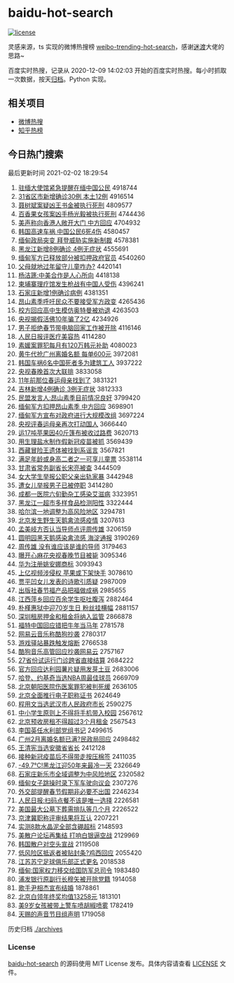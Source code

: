 # baidu-hot-search

[![license](https://img.shields.io/github/license/Arrackisarookie/baidu-hot-search)](https://github.com/Arrackisarookie/baidu-hot-search/blob/master/LICENSE)

灵感来源，ts 实现的微博热搜榜 [weibo-trending-hot-search](https://github.com/justjavac/weibo-trending-hot-search)，感谢[迷渡](https://github.com/justjavac)大佬的思路~

百度实时热搜，记录从 2020-12-09 14:02:03 开始的百度实时热搜。每小时抓取一次数据，按天[归档](./archives)。Python 实现。

## 相关项目
+ [微博热搜](https://github.com/Arrackisarookie/weibo-hot-search)
+ [知乎热榜](https://github.com/Arrackisarookie/zhihu-top-search)

## 今日热门搜索

<!-- Rank Begin -->

最后更新时间 2021-02-02 18:29:54

1. [驻缅大使馆紧急提醒在缅中国公民](http://www.baidu.com/baidu?cl=3&tn=SE_baiduhomet8_jmjb7mjw&rsv_dl=fyb_top&fr=top1000&wd=%D7%A4%C3%E5%B4%F3%CA%B9%B9%DD%BD%F4%BC%B1%CC%E1%D0%D1%D4%DA%C3%E5%D6%D0%B9%FA%B9%AB%C3%F1) 4918744
1. [31省区市新增确诊30例 本土12例](http://www.baidu.com/baidu?cl=3&tn=SE_baiduhomet8_jmjb7mjw&rsv_dl=fyb_top&fr=top1000&wd=31%CA%A1%C7%F8%CA%D0%D0%C2%D4%F6%C8%B7%D5%EF30%C0%FD%20%B1%BE%CD%C112%C0%FD) 4916514
1. [聂树斌案疑凶王书金被执行死刑](http://www.baidu.com/baidu?cl=3&tn=SE_baiduhomet8_jmjb7mjw&rsv_dl=fyb_top&fr=top1000&wd=%C4%F4%CA%F7%B1%F3%B0%B8%D2%C9%D0%D7%CD%F5%CA%E9%BD%F0%B1%BB%D6%B4%D0%D0%CB%C0%D0%CC) 4809577
1. [百香果女孩案凶手杨光毅被执行死刑](http://www.baidu.com/baidu?cl=3&tn=SE_baiduhomet8_jmjb7mjw&rsv_dl=fyb_top&fr=top1000&wd=%B0%D9%CF%E3%B9%FB%C5%AE%BA%A2%B0%B8%D0%D7%CA%D6%D1%EE%B9%E2%D2%E3%B1%BB%D6%B4%D0%D0%CB%C0%D0%CC) 4744436
1. [美声称向香港人敞开大门 中方回应](http://www.baidu.com/baidu?cl=3&tn=SE_baiduhomet8_jmjb7mjw&rsv_dl=fyb_top&fr=top1000&wd=%C3%C0%C9%F9%B3%C6%CF%F2%CF%E3%B8%DB%C8%CB%B3%A8%BF%AA%B4%F3%C3%C5%20%D6%D0%B7%BD%BB%D8%D3%A6) 4704932
1. [韩国高速车祸 中国公民6死4伤](http://www.baidu.com/baidu?cl=3&tn=SE_baiduhomet8_jmjb7mjw&rsv_dl=fyb_top&fr=top1000&wd=%BA%AB%B9%FA%B8%DF%CB%D9%B3%B5%BB%F6%20%D6%D0%B9%FA%B9%AB%C3%F16%CB%C04%C9%CB) 4580457
1. [缅甸政局突变 拜登威胁实施新制裁](http://www.baidu.com/baidu?cl=3&tn=SE_baiduhomet8_jmjb7mjw&rsv_dl=fyb_top&fr=top1000&wd=%C3%E5%B5%E9%D5%FE%BE%D6%CD%BB%B1%E4%20%B0%DD%B5%C7%CD%FE%D0%B2%CA%B5%CA%A9%D0%C2%D6%C6%B2%C3) 4578381
1. [黑龙江新增8例确诊 4例无症状](http://www.baidu.com/baidu?cl=3&tn=SE_baiduhomet8_jmjb7mjw&rsv_dl=fyb_top&fr=top1000&wd=%BA%DA%C1%FA%BD%AD%D0%C2%D4%F68%C0%FD%C8%B7%D5%EF%204%C0%FD%CE%DE%D6%A2%D7%B4) 4555691
1. [缅甸军方已释放部分被扣押政府官员](http://www.baidu.com/baidu?cl=3&tn=SE_baiduhomet8_jmjb7mjw&rsv_dl=fyb_top&fr=top1000&wd=%C3%E5%B5%E9%BE%FC%B7%BD%D2%D1%CA%CD%B7%C5%B2%BF%B7%D6%B1%BB%BF%DB%D1%BA%D5%FE%B8%AE%B9%D9%D4%B1) 4540260
1. [父母就地过年留守儿童咋办?](http://www.baidu.com/baidu?cl=3&tn=SE_baiduhomet8_jmjb7mjw&rsv_dl=fyb_top&fr=top1000&wd=%B8%B8%C4%B8%BE%CD%B5%D8%B9%FD%C4%EA%C1%F4%CA%D8%B6%F9%CD%AF%D5%A6%B0%EC%3F) 4420141
1. [杨洁篪:中美合作是人心所向](http://www.baidu.com/baidu?cl=3&tn=SE_baiduhomet8_jmjb7mjw&rsv_dl=fyb_top&fr=top1000&wd=%D1%EE%BD%E0%F3%F8%3A%D6%D0%C3%C0%BA%CF%D7%F7%CA%C7%C8%CB%D0%C4%CB%F9%CF%F2) 4418138
1. [柬埔寨理疗馆发生枪战有中国人受伤](http://www.baidu.com/baidu?cl=3&tn=SE_baiduhomet8_jmjb7mjw&rsv_dl=fyb_top&fr=top1000&wd=%BC%ED%C6%D2%D5%AF%C0%ED%C1%C6%B9%DD%B7%A2%C9%FA%C7%B9%D5%BD%D3%D0%D6%D0%B9%FA%C8%CB%CA%DC%C9%CB) 4396241
1. [石家庄新增1例确诊病例](http://www.baidu.com/baidu?cl=3&tn=SE_baiduhomet8_jmjb7mjw&rsv_dl=fyb_top&fr=top1000&wd=%CA%AF%BC%D2%D7%AF%D0%C2%D4%F61%C0%FD%C8%B7%D5%EF%B2%A1%C0%FD) 4381351
1. [昂山素季呼吁民众不要接受军方政变](http://www.baidu.com/baidu?cl=3&tn=SE_baiduhomet8_jmjb7mjw&rsv_dl=fyb_top&fr=top1000&wd=%B0%BA%C9%BD%CB%D8%BC%BE%BA%F4%D3%F5%C3%F1%D6%DA%B2%BB%D2%AA%BD%D3%CA%DC%BE%FC%B7%BD%D5%FE%B1%E4) 4265436
1. [校方回应高中生模仿奥特曼被劝退](http://www.baidu.com/baidu?cl=3&tn=SE_baiduhomet8_jmjb7mjw&rsv_dl=fyb_top&fr=top1000&wd=%D0%A3%B7%BD%BB%D8%D3%A6%B8%DF%D6%D0%C9%FA%C4%A3%B7%C2%B0%C2%CC%D8%C2%FC%B1%BB%C8%B0%CD%CB) 4263503
1. [央视揭假活佛10年骗了2亿](http://www.baidu.com/baidu?cl=3&tn=SE_baiduhomet8_jmjb7mjw&rsv_dl=fyb_top&fr=top1000&wd=%D1%EB%CA%D3%BD%D2%BC%D9%BB%EE%B7%F010%C4%EA%C6%AD%C1%CB2%D2%DA) 4234926
1. [男子拒绝春节带电脑回家工作被开除](http://www.baidu.com/baidu?cl=3&tn=SE_baiduhomet8_jmjb7mjw&rsv_dl=fyb_top&fr=top1000&wd=%C4%D0%D7%D3%BE%DC%BE%F8%B4%BA%BD%DA%B4%F8%B5%E7%C4%D4%BB%D8%BC%D2%B9%A4%D7%F7%B1%BB%BF%AA%B3%FD) 4116146
1. [人民日报评医疗美容热](http://www.baidu.com/baidu?cl=3&tn=SE_baiduhomet8_jmjb7mjw&rsv_dl=fyb_top&fr=top1000&wd=%C8%CB%C3%F1%C8%D5%B1%A8%C6%C0%D2%BD%C1%C6%C3%C0%C8%DD%C8%C8) 4114280
1. [素媛案罪犯每月有120万韩元补助](http://www.baidu.com/baidu?cl=3&tn=SE_baiduhomet8_jmjb7mjw&rsv_dl=fyb_top&fr=top1000&wd=%CB%D8%E6%C2%B0%B8%D7%EF%B7%B8%C3%BF%D4%C2%D3%D0120%CD%F2%BA%AB%D4%AA%B2%B9%D6%FA) 4080023
1. [黄牛代抢广州离婚名额 每单600元](http://www.baidu.com/baidu?cl=3&tn=SE_baiduhomet8_jmjb7mjw&rsv_dl=fyb_top&fr=top1000&wd=%BB%C6%C5%A3%B4%FA%C7%C0%B9%E3%D6%DD%C0%EB%BB%E9%C3%FB%B6%EE%20%C3%BF%B5%A5600%D4%AA) 3972081
1. [韩国车祸6名中国死者多为建筑工人](http://www.baidu.com/baidu?cl=3&tn=SE_baiduhomet8_jmjb7mjw&rsv_dl=fyb_top&fr=top1000&wd=%BA%AB%B9%FA%B3%B5%BB%F66%C3%FB%D6%D0%B9%FA%CB%C0%D5%DF%B6%E0%CE%AA%BD%A8%D6%FE%B9%A4%C8%CB) 3937222
1. [央视春晚首次大联排](http://www.baidu.com/baidu?cl=3&tn=SE_baiduhomet8_jmjb7mjw&rsv_dl=fyb_top&fr=top1000&wd=%D1%EB%CA%D3%B4%BA%CD%ED%CA%D7%B4%CE%B4%F3%C1%AA%C5%C5) 3833058
1. [11年前那位春运母亲找到了](http://www.baidu.com/baidu?cl=3&tn=SE_baiduhomet8_jmjb7mjw&rsv_dl=fyb_top&fr=top1000&wd=11%C4%EA%C7%B0%C4%C7%CE%BB%B4%BA%D4%CB%C4%B8%C7%D7%D5%D2%B5%BD%C1%CB) 3831321
1. [吉林新增4例确诊 3例无症状](http://www.baidu.com/baidu?cl=3&tn=SE_baiduhomet8_jmjb7mjw&rsv_dl=fyb_top&fr=top1000&wd=%BC%AA%C1%D6%D0%C2%D4%F64%C0%FD%C8%B7%D5%EF%203%C0%FD%CE%DE%D6%A2%D7%B4) 3812333
1. [民盟发言人:昂山素季目前情况良好](http://www.baidu.com/baidu?cl=3&tn=SE_baiduhomet8_jmjb7mjw&rsv_dl=fyb_top&fr=top1000&wd=%C3%F1%C3%CB%B7%A2%D1%D4%C8%CB%3A%B0%BA%C9%BD%CB%D8%BC%BE%C4%BF%C7%B0%C7%E9%BF%F6%C1%BC%BA%C3) 3799420
1. [缅甸军方扣押昂山素季 中方回应](http://www.baidu.com/baidu?cl=3&tn=SE_baiduhomet8_jmjb7mjw&rsv_dl=fyb_top&fr=top1000&wd=%C3%E5%B5%E9%BE%FC%B7%BD%BF%DB%D1%BA%B0%BA%C9%BD%CB%D8%BC%BE%20%D6%D0%B7%BD%BB%D8%D3%A6) 3698901
1. [缅甸军方宣布对政府进行大规模改组](http://www.baidu.com/baidu?cl=3&tn=SE_baiduhomet8_jmjb7mjw&rsv_dl=fyb_top&fr=top1000&wd=%C3%E5%B5%E9%BE%FC%B7%BD%D0%FB%B2%BC%B6%D4%D5%FE%B8%AE%BD%F8%D0%D0%B4%F3%B9%E6%C4%A3%B8%C4%D7%E9) 3697224
1. [央视评春运母亲再次打动国人](http://www.baidu.com/baidu?cl=3&tn=SE_baiduhomet8_jmjb7mjw&rsv_dl=fyb_top&fr=top1000&wd=%D1%EB%CA%D3%C6%C0%B4%BA%D4%CB%C4%B8%C7%D7%D4%D9%B4%CE%B4%F2%B6%AF%B9%FA%C8%CB) 3666440
1. [运17吨苹果因40斤篷布被收过路费](http://www.baidu.com/baidu?cl=3&tn=SE_baiduhomet8_jmjb7mjw&rsv_dl=fyb_top&fr=top1000&wd=%D4%CB17%B6%D6%C6%BB%B9%FB%D2%F240%BD%EF%C5%F1%B2%BC%B1%BB%CA%D5%B9%FD%C2%B7%B7%D1) 3620713
1. [用生理盐水制作假新冠疫苗被抓](http://www.baidu.com/baidu?cl=3&tn=SE_baiduhomet8_jmjb7mjw&rsv_dl=fyb_top&fr=top1000&wd=%D3%C3%C9%FA%C0%ED%D1%CE%CB%AE%D6%C6%D7%F7%BC%D9%D0%C2%B9%DA%D2%DF%C3%E7%B1%BB%D7%A5) 3569439
1. [西藏冒险王遗体被找到系谣言](http://www.baidu.com/baidu?cl=3&tn=SE_baiduhomet8_jmjb7mjw&rsv_dl=fyb_top&fr=top1000&wd=%CE%F7%B2%D8%C3%B0%CF%D5%CD%F5%D2%C5%CC%E5%B1%BB%D5%D2%B5%BD%CF%B5%D2%A5%D1%D4) 3567821
1. [满足年龄或身高二者之一可享儿童票](http://www.baidu.com/baidu?cl=3&tn=SE_baiduhomet8_jmjb7mjw&rsv_dl=fyb_top&fr=top1000&wd=%C2%FA%D7%E3%C4%EA%C1%E4%BB%F2%C9%ED%B8%DF%B6%FE%D5%DF%D6%AE%D2%BB%BF%C9%CF%ED%B6%F9%CD%AF%C6%B1) 3538114
1. [甘肃省常务副省长宋亮被查](http://www.baidu.com/baidu?cl=3&tn=SE_baiduhomet8_jmjb7mjw&rsv_dl=fyb_top&fr=top1000&wd=%B8%CA%CB%E0%CA%A1%B3%A3%CE%F1%B8%B1%CA%A1%B3%A4%CB%CE%C1%C1%B1%BB%B2%E9) 3444509
1. [女大学生举报公职父亲出轨家暴](http://www.baidu.com/baidu?cl=3&tn=SE_baiduhomet8_jmjb7mjw&rsv_dl=fyb_top&fr=top1000&wd=%C5%AE%B4%F3%D1%A7%C9%FA%BE%D9%B1%A8%B9%AB%D6%B0%B8%B8%C7%D7%B3%F6%B9%EC%BC%D2%B1%A9) 3442948
1. [遭女儿举报男子已被停职](http://www.baidu.com/baidu?cl=3&tn=SE_baiduhomet8_jmjb7mjw&rsv_dl=fyb_top&fr=top1000&wd=%D4%E2%C5%AE%B6%F9%BE%D9%B1%A8%C4%D0%D7%D3%D2%D1%B1%BB%CD%A3%D6%B0) 3414280
1. [成都一医院六旬勤杂工感染艾滋病](http://www.baidu.com/baidu?cl=3&tn=SE_baiduhomet8_jmjb7mjw&rsv_dl=fyb_top&fr=top1000&wd=%B3%C9%B6%BC%D2%BB%D2%BD%D4%BA%C1%F9%D1%AE%C7%DA%D4%D3%B9%A4%B8%D0%C8%BE%B0%AC%D7%CC%B2%A1) 3323951
1. [黑龙江一超市多样食品检测阳性](http://www.baidu.com/baidu?cl=3&tn=SE_baiduhomet8_jmjb7mjw&rsv_dl=fyb_top&fr=top1000&wd=%BA%DA%C1%FA%BD%AD%D2%BB%B3%AC%CA%D0%B6%E0%D1%F9%CA%B3%C6%B7%BC%EC%B2%E2%D1%F4%D0%D4) 3322444
1. [哈尔滨一地调整为高风险地区](http://www.baidu.com/baidu?cl=3&tn=SE_baiduhomet8_jmjb7mjw&rsv_dl=fyb_top&fr=top1000&wd=%B9%FE%B6%FB%B1%F5%D2%BB%B5%D8%B5%F7%D5%FB%CE%AA%B8%DF%B7%E7%CF%D5%B5%D8%C7%F8) 3294781
1. [北京发生野生天鹅禽流感疫情](http://www.baidu.com/baidu?cl=3&tn=SE_baiduhomet8_jmjb7mjw&rsv_dl=fyb_top&fr=top1000&wd=%B1%B1%BE%A9%B7%A2%C9%FA%D2%B0%C9%FA%CC%EC%B6%EC%C7%DD%C1%F7%B8%D0%D2%DF%C7%E9) 3207613
1. [孟美岐方否认当导师点评周传雄](http://www.baidu.com/baidu?cl=3&tn=SE_baiduhomet8_jmjb7mjw&rsv_dl=fyb_top&fr=top1000&wd=%C3%CF%C3%C0%E1%AA%B7%BD%B7%F1%C8%CF%B5%B1%B5%BC%CA%A6%B5%E3%C6%C0%D6%DC%B4%AB%D0%DB) 3206159
1. [圆明园黑天鹅感染禽流感 海淀通报](http://www.baidu.com/baidu?cl=3&tn=SE_baiduhomet8_jmjb7mjw&rsv_dl=fyb_top&fr=top1000&wd=%D4%B2%C3%F7%D4%B0%BA%DA%CC%EC%B6%EC%B8%D0%C8%BE%C7%DD%C1%F7%B8%D0%20%BA%A3%B5%ED%CD%A8%B1%A8) 3190269
1. [周传雄 没有谁应该是谁的导师](http://www.baidu.com/baidu?cl=3&tn=SE_baiduhomet8_jmjb7mjw&rsv_dl=fyb_top&fr=top1000&wd=%D6%DC%B4%AB%D0%DB%20%C3%BB%D3%D0%CB%AD%D3%A6%B8%C3%CA%C7%CB%AD%B5%C4%B5%BC%CA%A6) 3179463
1. [曝开心麻花央视春晚节目被毙](http://www.baidu.com/baidu?cl=3&tn=SE_baiduhomet8_jmjb7mjw&rsv_dl=fyb_top&fr=top1000&wd=%C6%D8%BF%AA%D0%C4%C2%E9%BB%A8%D1%EB%CA%D3%B4%BA%CD%ED%BD%DA%C4%BF%B1%BB%B1%D0) 3095346
1. [华为注册姚安娜商标](http://www.baidu.com/baidu?cl=3&tn=SE_baiduhomet8_jmjb7mjw&rsv_dl=fyb_top&fr=top1000&wd=%BB%AA%CE%AA%D7%A2%B2%E1%D2%A6%B0%B2%C4%C8%C9%CC%B1%EA) 3093943
1. [上亿视频涉侵权 苹果或下架快手](http://www.baidu.com/baidu?cl=3&tn=SE_baiduhomet8_jmjb7mjw&rsv_dl=fyb_top&fr=top1000&wd=%C9%CF%D2%DA%CA%D3%C6%B5%C9%E6%C7%D6%C8%A8%20%C6%BB%B9%FB%BB%F2%CF%C2%BC%DC%BF%EC%CA%D6) 3078610
1. [贾平凹女儿发表的诗歌引质疑](http://www.baidu.com/baidu?cl=3&tn=SE_baiduhomet8_jmjb7mjw&rsv_dl=fyb_top&fr=top1000&wd=%BC%D6%C6%BD%B0%BC%C5%AE%B6%F9%B7%A2%B1%ED%B5%C4%CA%AB%B8%E8%D2%FD%D6%CA%D2%C9) 2987009
1. [出版社春节福产品把福做成祸](http://www.baidu.com/baidu?cl=3&tn=SE_baiduhomet8_jmjb7mjw&rsv_dl=fyb_top&fr=top1000&wd=%B3%F6%B0%E6%C9%E7%B4%BA%BD%DA%B8%A3%B2%FA%C6%B7%B0%D1%B8%A3%D7%F6%B3%C9%BB%F6) 2985655
1. [江西萍乡回应百余学生呕吐腹泻](http://www.baidu.com/baidu?cl=3&tn=SE_baiduhomet8_jmjb7mjw&rsv_dl=fyb_top&fr=top1000&wd=%BD%AD%CE%F7%C6%BC%CF%E7%BB%D8%D3%A6%B0%D9%D3%E0%D1%A7%C9%FA%C5%BB%CD%C2%B8%B9%D0%BA) 2882464
1. [朴槿惠狱中迎70岁生日 粉丝挂横幅](http://www.baidu.com/baidu?cl=3&tn=SE_baiduhomet8_jmjb7mjw&rsv_dl=fyb_top&fr=top1000&wd=%C6%D3%E9%C8%BB%DD%D3%FC%D6%D0%D3%AD70%CB%EA%C9%FA%C8%D5%20%B7%DB%CB%BF%B9%D2%BA%E1%B7%F9) 2881157
1. [深圳租房押金和租金将纳入监管](http://www.baidu.com/baidu?cl=3&tn=SE_baiduhomet8_jmjb7mjw&rsv_dl=fyb_top&fr=top1000&wd=%C9%EE%DB%DA%D7%E2%B7%BF%D1%BA%BD%F0%BA%CD%D7%E2%BD%F0%BD%AB%C4%C9%C8%EB%BC%E0%B9%DC) 2866878
1. [福特中国回应错把牛年当马年](http://www.baidu.com/baidu?cl=3&tn=SE_baiduhomet8_jmjb7mjw&rsv_dl=fyb_top&fr=top1000&wd=%B8%A3%CC%D8%D6%D0%B9%FA%BB%D8%D3%A6%B4%ED%B0%D1%C5%A3%C4%EA%B5%B1%C2%ED%C4%EA) 2781578
1. [网易云音乐称酷狗抄袭](http://www.baidu.com/baidu?cl=3&tn=SE_baiduhomet8_jmjb7mjw&rsv_dl=fyb_top&fr=top1000&wd=%CD%F8%D2%D7%D4%C6%D2%F4%C0%D6%B3%C6%BF%E1%B9%B7%B3%AD%CF%AE) 2780317
1. [游戏驿站暴跌触发熔断](http://www.baidu.com/baidu?cl=3&tn=SE_baiduhomet8_jmjb7mjw&rsv_dl=fyb_top&fr=top1000&wd=%D3%CE%CF%B7%E6%E4%D5%BE%B1%A9%B5%F8%B4%A5%B7%A2%C8%DB%B6%CF) 2766538
1. [酷狗音乐高管回应抄袭网易云](http://www.baidu.com/baidu?cl=3&tn=SE_baiduhomet8_jmjb7mjw&rsv_dl=fyb_top&fr=top1000&wd=%BF%E1%B9%B7%D2%F4%C0%D6%B8%DF%B9%DC%BB%D8%D3%A6%B3%AD%CF%AE%CD%F8%D2%D7%D4%C6) 2757167
1. [27省份试运行门诊跨省直接结算](http://www.baidu.com/baidu?cl=3&tn=SE_baiduhomet8_jmjb7mjw&rsv_dl=fyb_top&fr=top1000&wd=27%CA%A1%B7%DD%CA%D4%D4%CB%D0%D0%C3%C5%D5%EF%BF%E7%CA%A1%D6%B1%BD%D3%BD%E1%CB%E3) 2684222
1. [官方回应达利园薯片疑用发芽土豆](http://www.baidu.com/baidu?cl=3&tn=SE_baiduhomet8_jmjb7mjw&rsv_dl=fyb_top&fr=top1000&wd=%B9%D9%B7%BD%BB%D8%D3%A6%B4%EF%C0%FB%D4%B0%CA%ED%C6%AC%D2%C9%D3%C3%B7%A2%D1%BF%CD%C1%B6%B9) 2683006
1. [哈登、约基奇当选NBA周最佳球员](http://www.baidu.com/baidu?cl=3&tn=SE_baiduhomet8_jmjb7mjw&rsv_dl=fyb_top&fr=top1000&wd=%B9%FE%B5%C7%A1%A2%D4%BC%BB%F9%C6%E6%B5%B1%D1%A1NBA%D6%DC%D7%EE%BC%D1%C7%F2%D4%B1) 2669709
1. [北京朝阳医院伤医案罪犯被判死缓](http://www.baidu.com/baidu?cl=3&tn=SE_baiduhomet8_jmjb7mjw&rsv_dl=fyb_top&fr=top1000&wd=%B1%B1%BE%A9%B3%AF%D1%F4%D2%BD%D4%BA%C9%CB%D2%BD%B0%B8%D7%EF%B7%B8%B1%BB%C5%D0%CB%C0%BB%BA) 2636105
1. [北京全面推行电子职称证书](http://www.baidu.com/baidu?cl=3&tn=SE_baiduhomet8_jmjb7mjw&rsv_dl=fyb_top&fr=top1000&wd=%B1%B1%BE%A9%C8%AB%C3%E6%CD%C6%D0%D0%B5%E7%D7%D3%D6%B0%B3%C6%D6%A4%CA%E9) 2624649
1. [程用文当选武汉市人民政府市长](http://www.baidu.com/baidu?cl=3&tn=SE_baiduhomet8_jmjb7mjw&rsv_dl=fyb_top&fr=top1000&wd=%B3%CC%D3%C3%CE%C4%B5%B1%D1%A1%CE%E4%BA%BA%CA%D0%C8%CB%C3%F1%D5%FE%B8%AE%CA%D0%B3%A4) 2590275
1. [中小学生原则上不得将手机带入校园](http://www.baidu.com/baidu?cl=3&tn=SE_baiduhomet8_jmjb7mjw&rsv_dl=fyb_top&fr=top1000&wd=%D6%D0%D0%A1%D1%A7%C9%FA%D4%AD%D4%F2%C9%CF%B2%BB%B5%C3%BD%AB%CA%D6%BB%FA%B4%F8%C8%EB%D0%A3%D4%B0) 2567612
1. [北京预收房租不得超过3个月租金](http://www.baidu.com/baidu?cl=3&tn=SE_baiduhomet8_jmjb7mjw&rsv_dl=fyb_top&fr=top1000&wd=%B1%B1%BE%A9%D4%A4%CA%D5%B7%BF%D7%E2%B2%BB%B5%C3%B3%AC%B9%FD3%B8%F6%D4%C2%D7%E2%BD%F0) 2567543
1. [李国英任水利部党组书记](http://www.baidu.com/baidu?cl=3&tn=SE_baiduhomet8_jmjb7mjw&rsv_dl=fyb_top&fr=top1000&wd=%C0%EE%B9%FA%D3%A2%C8%CE%CB%AE%C0%FB%B2%BF%B5%B3%D7%E9%CA%E9%BC%C7) 2499615
1. [广州2月离婚名额已满?民政局回应](http://www.baidu.com/baidu?cl=3&tn=SE_baiduhomet8_jmjb7mjw&rsv_dl=fyb_top&fr=top1000&wd=%B9%E3%D6%DD2%D4%C2%C0%EB%BB%E9%C3%FB%B6%EE%D2%D1%C2%FA%3F%C3%F1%D5%FE%BE%D6%BB%D8%D3%A6) 2498482
1. [王清宪当选安徽省省长](http://www.baidu.com/baidu?cl=3&tn=SE_baiduhomet8_jmjb7mjw&rsv_dl=fyb_top&fr=top1000&wd=%CD%F5%C7%E5%CF%DC%B5%B1%D1%A1%B0%B2%BB%D5%CA%A1%CA%A1%B3%A4) 2412128
1. [接种新冠疫苗后不得带走按压棉签](http://www.baidu.com/baidu?cl=3&tn=SE_baiduhomet8_jmjb7mjw&rsv_dl=fyb_top&fr=top1000&wd=%BD%D3%D6%D6%D0%C2%B9%DA%D2%DF%C3%E7%BA%F3%B2%BB%B5%C3%B4%F8%D7%DF%B0%B4%D1%B9%C3%DE%C7%A9) 2411035
1. [-49.7℃!黑龙江迎50年来最冷一天](http://www.baidu.com/baidu?cl=3&tn=SE_baiduhomet8_jmjb7mjw&rsv_dl=fyb_top&fr=top1000&wd=-49.7%A1%E6%21%BA%DA%C1%FA%BD%AD%D3%AD50%C4%EA%C0%B4%D7%EE%C0%E4%D2%BB%CC%EC) 2326649
1. [石家庄新乐市全域调整为中风险地区](http://www.baidu.com/baidu?cl=3&tn=SE_baiduhomet8_jmjb7mjw&rsv_dl=fyb_top&fr=top1000&wd=%CA%AF%BC%D2%D7%AF%D0%C2%C0%D6%CA%D0%C8%AB%D3%F2%B5%F7%D5%FB%CE%AA%D6%D0%B7%E7%CF%D5%B5%D8%C7%F8) 2320582
1. [缅甸女子跳操时录下军车驶向议会](http://www.baidu.com/baidu?cl=3&tn=SE_baiduhomet8_jmjb7mjw&rsv_dl=fyb_top&fr=top1000&wd=%C3%E5%B5%E9%C5%AE%D7%D3%CC%F8%B2%D9%CA%B1%C2%BC%CF%C2%BE%FC%B3%B5%CA%BB%CF%F2%D2%E9%BB%E1) 2307276
1. [外交部提醒春节假期非必要不出国](http://www.baidu.com/baidu?cl=3&tn=SE_baiduhomet8_jmjb7mjw&rsv_dl=fyb_top&fr=top1000&wd=%CD%E2%BD%BB%B2%BF%CC%E1%D0%D1%B4%BA%BD%DA%BC%D9%C6%DA%B7%C7%B1%D8%D2%AA%B2%BB%B3%F6%B9%FA) 2246234
1. [人民日报:扫码点餐不该是唯一选择](http://www.baidu.com/baidu?cl=3&tn=SE_baiduhomet8_jmjb7mjw&rsv_dl=fyb_top&fr=top1000&wd=%C8%CB%C3%F1%C8%D5%B1%A8%3A%C9%A8%C2%EB%B5%E3%B2%CD%B2%BB%B8%C3%CA%C7%CE%A8%D2%BB%D1%A1%D4%F1) 2226581
1. [美国最大公墓下葬需排队等几个月](http://www.baidu.com/baidu?cl=3&tn=SE_baiduhomet8_jmjb7mjw&rsv_dl=fyb_top&fr=top1000&wd=%C3%C0%B9%FA%D7%EE%B4%F3%B9%AB%C4%B9%CF%C2%D4%E1%D0%E8%C5%C5%B6%D3%B5%C8%BC%B8%B8%F6%D4%C2) 2226522
1. [京津冀职称评审结果将互认](http://www.baidu.com/baidu?cl=3&tn=SE_baiduhomet8_jmjb7mjw&rsv_dl=fyb_top&fr=top1000&wd=%BE%A9%BD%F2%BC%BD%D6%B0%B3%C6%C6%C0%C9%F3%BD%E1%B9%FB%BD%AB%BB%A5%C8%CF) 2207221
1. [实测8款水晶泥全部含硼超标](http://www.baidu.com/baidu?cl=3&tn=SE_baiduhomet8_jmjb7mjw&rsv_dl=fyb_top&fr=top1000&wd=%CA%B5%B2%E28%BF%EE%CB%AE%BE%A7%C4%E0%C8%AB%B2%BF%BA%AC%C5%F0%B3%AC%B1%EA) 2148593
1. [美散户论坛再集结 打响白银逼空战](http://www.baidu.com/baidu?cl=3&tn=SE_baiduhomet8_jmjb7mjw&rsv_dl=fyb_top&fr=top1000&wd=%C3%C0%C9%A2%BB%A7%C2%DB%CC%B3%D4%D9%BC%AF%BD%E1%20%B4%F2%CF%EC%B0%D7%D2%F8%B1%C6%BF%D5%D5%BD) 2129969
1. [韩国散户对空头宣战](http://www.baidu.com/baidu?cl=3&tn=SE_baiduhomet8_jmjb7mjw&rsv_dl=fyb_top&fr=top1000&wd=%BA%AB%B9%FA%C9%A2%BB%A7%B6%D4%BF%D5%CD%B7%D0%FB%D5%BD) 2119508
1. [低风险区抵返者被贴封条?鸡西回应](http://www.baidu.com/baidu?cl=3&tn=SE_baiduhomet8_jmjb7mjw&rsv_dl=fyb_top&fr=top1000&wd=%B5%CD%B7%E7%CF%D5%C7%F8%B5%D6%B7%B5%D5%DF%B1%BB%CC%F9%B7%E2%CC%F5%3F%BC%A6%CE%F7%BB%D8%D3%A6) 2055420
1. [江苏苏宁足球俱乐部正式更名](http://www.baidu.com/baidu?cl=3&tn=SE_baiduhomet8_jmjb7mjw&rsv_dl=fyb_top&fr=top1000&wd=%BD%AD%CB%D5%CB%D5%C4%FE%D7%E3%C7%F2%BE%E3%C0%D6%B2%BF%D5%FD%CA%BD%B8%FC%C3%FB) 2018538
1. [缅甸:国家权力移交给国防军总司令](http://www.baidu.com/baidu?cl=3&tn=SE_baiduhomet8_jmjb7mjw&rsv_dl=fyb_top&fr=top1000&wd=%C3%E5%B5%E9%3A%B9%FA%BC%D2%C8%A8%C1%A6%D2%C6%BD%BB%B8%F8%B9%FA%B7%C0%BE%FC%D7%DC%CB%BE%C1%EE) 1983480
1. [浦发银行原副行长穆矢被开除党籍](http://www.baidu.com/baidu?cl=3&tn=SE_baiduhomet8_jmjb7mjw&rsv_dl=fyb_top&fr=top1000&wd=%C6%D6%B7%A2%D2%F8%D0%D0%D4%AD%B8%B1%D0%D0%B3%A4%C4%C2%CA%B8%B1%BB%BF%AA%B3%FD%B5%B3%BC%AE) 1914058
1. [歌手尹相杰宣布结婚](http://www.baidu.com/baidu?cl=3&tn=SE_baiduhomet8_jmjb7mjw&rsv_dl=fyb_top&fr=top1000&wd=%B8%E8%CA%D6%D2%FC%CF%E0%BD%DC%D0%FB%B2%BC%BD%E1%BB%E9) 1878861
1. [北京白领年终奖均值13258元](http://www.baidu.com/baidu?cl=3&tn=SE_baiduhomet8_jmjb7mjw&rsv_dl=fyb_top&fr=top1000&wd=%B1%B1%BE%A9%B0%D7%C1%EC%C4%EA%D6%D5%BD%B1%BE%F9%D6%B513258%D4%AA) 1813101
1. [美9岁女孩被带上警车喷胡椒喷雾](http://www.baidu.com/baidu?cl=3&tn=SE_baiduhomet8_jmjb7mjw&rsv_dl=fyb_top&fr=top1000&wd=%C3%C09%CB%EA%C5%AE%BA%A2%B1%BB%B4%F8%C9%CF%BE%AF%B3%B5%C5%E7%BA%FA%BD%B7%C5%E7%CE%ED) 1782419
1. [天赐的声音节目组声明](http://www.baidu.com/baidu?cl=3&tn=SE_baiduhomet8_jmjb7mjw&rsv_dl=fyb_top&fr=top1000&wd=%CC%EC%B4%CD%B5%C4%C9%F9%D2%F4%BD%DA%C4%BF%D7%E9%C9%F9%C3%F7) 1719058
<!-- Rank End -->

历史归档 [./archives](./archives)

### License

[baidu-hot-search](https://github.com/Arrackisarookie/baidu-hot-search) 的源码使用 MIT License 发布。具体内容请查看 [LICENSE](./LICENSE) 文件。
